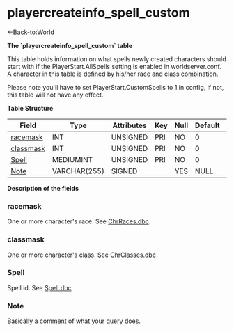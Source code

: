 # playercreateinfo\_spell\_custom

[<-Back-to:World](database-world)

**The \`playercreateinfo_spell_custom\` table**

This table holds information on what spells newly created characters should start with if the PlayerStart.AllSpells setting is enabled in worldserver.conf. A character in this table is defined by his/her race and class combination.

Please note you'll have to set PlayerStart.CustomSpells to 1 in config, if not, this table will not have any effect.

**Table Structure**

| Field          | Type         | Attributes | Key | Null | Default | Extra | Comment |
| -------------- | ------------ | ---------- | --- | ---- | ------- | ----- | ------- |
| [racemask][1]  | INT          | UNSIGNED   | PRI | NO   | 0       |       |         |
| [classmask][2] | INT          | UNSIGNED   | PRI | NO   | 0       |       |         |
| [Spell][3]     | MEDIUMINT    | UNSIGNED   | PRI | NO   | 0       |       |         |
| [Note][4]      | VARCHAR(255) | SIGNED     |     | YES  | NULL    |       |         |

[1]: #racemask
[2]: #classmask
[3]: #spell
[4]: #note

**Description of the fields**

### racemask

One or more character's race. See [ChrRaces.dbc](chrraces).

### classmask

One or more character's class. See [ChrClasses.dbc](chrclasses)

### Spell

Spell id. See [Spell.dbc](spell)

### Note

Basically a comment of what your query does.
